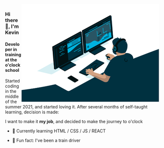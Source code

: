<img align="right" alt="GIF" src="https://github.com/KevinMeyerhoffer/KevinMeyerhoffer/blob/main/code.gif?raw=true" width="450" height="320" />

### Hi there 👋, I'm Kevin
#### Developer in training at the o'clock school


Started coding in the middle of the summer 2021, and started loving it.
After several months of self-taught learning, decision is made:

I want to make it **my job**, and decided to make the journey to o'clock



- 🌱  Currently learning HTML / CSS / JS / REACT 

- 🚉  Fun fact: I've been a train driver



